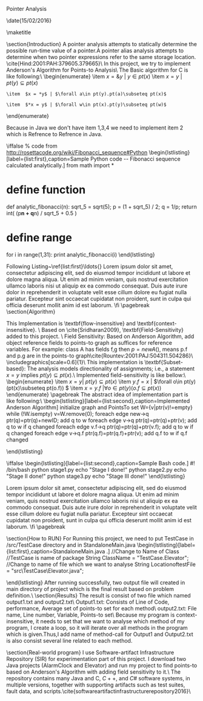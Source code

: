 
Pointer Analysis


\date{15/02/2016}

\maketitle

\section{Introduction}
A pointer analysis attempts to statically determine the possible run-time value of a pointer.A pointer alias analysis attempts to determine when two pointer expressions refer to the same storage location. \cite{Hind:2001:PAH:379605.379665}\\
In this project, we try to implement Anderson's Algorithm for Points-to Analysis\\
The Basic algorithm for C is like following:\\
\begin{enumerate}
    \item  $x=\&y$  | $y\in pt(x)$
    \item  $x = y$  | $pt(y)\subseteq pt(x)$

    \item  $x = *y$ | $\forall a\in pt(y).pt(a)\subseteq pt(x)$ 

    \item  $*x = y$ | $\forall w\in pt(x).pt(y)\subseteq pt(w)$

\end{enumerate}

Because in Java we don't have item 1,3,4 we need to implement item 2 which is Refrence to Refrence in Java. 

\iffalse
% code from http://rosettacode.org/wiki/Fibonacci_sequence#Python
\begin{lstlisting}[label={list:first},caption=Sample Python code -- Fibonacci sequence calculated analytically.]
from math import *

# define function 
def analytic_fibonacci(n):
  sqrt_5 = sqrt(5);
  p = (1 + sqrt_5) / 2;
  q = 1/p;
  return int( (p**n + q**n) / sqrt_5 + 0.5 )
 
# define range
for i in range(1,31):
  print analytic_fibonacci(i)
\end{lstlisting}

Following Listing~\ref{list:first}\ldots{} 
Lorem ipsum dolor sit amet, consectetur adipiscing elit, sed do eiusmod tempor incididunt ut labore et dolore magna aliqua. Ut enim ad minim veniam, quis nostrud exercitation ullamco laboris nisi ut aliquip ex ea commodo consequat. Duis aute irure dolor in reprehenderit in voluptate velit esse cillum dolore eu fugiat nulla pariatur. Excepteur sint occaecat cupidatat non proident, sunt in culpa qui officia deserunt mollit anim id est laborum.
\fi
\pagebreak
\section{Algorithm}

This Implementation is \textbf{flow-insensitive} and \textbf{context-insensitive}. \\
Based on \cite{Sridharan2009}, \textbf{Field-Sensitivity} added to this project. \\
Field Sensitivity: Based on Anderson Algorithm, add object reference fields to points-to graph as suffices for reference variables. For example: class A has fields f,g then $p=new A()$, means p.f and p.g are in the points-to graph\cite{Rountev:2001:PAJ:504311.504286}\\
\includegraphics[scale=0.6]{1}\\
This implementation is \textbf{Subset-based}: The analysis models directionality of assignments; i.e., a statement $x = y$ implies $pt(y) \subseteq pt(x)$.\\
Implemented field-sensitivity is like bellow:\\
\begin{enumerate}
\item  $x = y$| $pt(y)\subseteq pt(x)$
\item  $y.f = x$ | $\forall o\in pt(y)(pt(x)\subseteq pt(o.f)) $
\item $x = y.f$ |$\forall o\in pt(y)(o.f\subseteq pt(x))$
\end{enumerate}
\pagebreak
The abstract idea of implementation part is like following:\\
\begin{lstlisting}[label={list:second},caption=Implemented Anderson Algorithm]
initialize graph and PointsTo set
W={v|ptr(v)!=empty}
while (!W.isempty)
    v=W.remove(0);
    foreach edge new->q 
        ptr(q)=ptr(q)+newID; 
        add q to w
    foreach edge v->q 
        ptr(q)=ptr(q)+ptr(v);
        add q to w if q changed
    foreach edge v.f->q
        ptr(q)=ptr(q)+ptr(v.f);
        add q to w if q changed
    foreach edge v->q.f
        ptr(q.f)=ptr(q.f)+ptr(v);
        add q.f to w if q.f changed

\end{lstlisting}

\iffalse
\begin{lstlisting}[label={list:second},caption=Sample Bash code.]
#! /bin/bash
python stage1.py
echo "Stage I done!"
python stage2.py
echo "Stage II done!"
python stage3.py
echo "Stage III done!"
\end{lstlisting}

Lorem ipsum dolor sit amet, consectetur adipiscing elit, sed do eiusmod tempor incididunt ut labore et dolore magna aliqua. Ut enim ad minim veniam, quis nostrud exercitation ullamco laboris nisi ut aliquip ex ea commodo consequat. Duis aute irure dolor in reprehenderit in voluptate velit esse cillum dolore eu fugiat nulla pariatur. Excepteur sint occaecat cupidatat non proident, sunt in culpa qui officia deserunt mollit anim id est laborum.
\fi
\pagebreak

\section{How to RUN}
For Running this project, we need to put TestCase in /src/TestCase directory and in StandaloneMain.java 
\begin{lstlisting}[label={list:first},caption=StandaloneMain.java .]
    //Change to Name of Class
    //TestCase is name of package
		String ClassName = "TestCase.Elevator";
	//Change to name of file which we want to analyse
        String LocationoftestFile = "src\\TestCase\\Elevator.java";

\end{lstlisting}
After running successfully, two output file will created in main directory of project which is the final result based on problem definition.\\
\section{Results}
The result is consist of two file which named output1.txt and output2.txt\\
Output1.txt: Consists of Line of Code, performance, Average set of points-to set for each method\\
output2.txt: File name, Line number, Variable, Points-to set\\
Because my program is context-insensitive, it needs to set that we want to analyse which method of my program, I create a loop, so it will iterate over all methods in the program which is given.Thus,I add name of method-call for Output1 and Output2.txt is also consist several line related to each method.

\section{Real-world program}
I use Software-artifact Infrastructure Repository (SIR)  for experimentation part of this project.  I download two Java projects (AlarmClock and Elevator) and run my project to find points-to based on Anderson's Algorithm with adding field sensitivity to it.\\
The repository contains many Java and C, $C++$, and $C\#$ software systems, in multiple versions, together with supporting artifacts such as test suites, fault data, and scripts.\cite{softwareartifactinfrastructurerepository2016}\\
